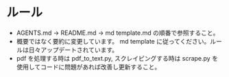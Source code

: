 # ルール
- AGENTS.md → README.md → md template.md の順番で参照すること。
- 概要ではなく要約に変更しています。 md template に従ってください。ルールは日々アップデートされています。
- pdf を処理する時は pdf_to_text.py, スクレイピングする時は scrape.py を使用してコードに問題があれば改善し更新すること。
